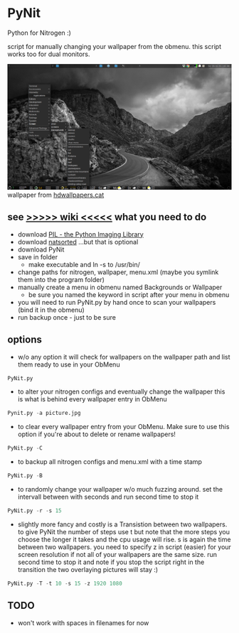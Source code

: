 PyNit
======================
Python for Nitrogen :)

script for manually changing your wallpaper from the obmenu. this script works
too for dual monitors.

![image](https://raw.githubusercontent.com/frodo4fingers/PyNit/master/PyNit.png)
wallpaper from [hdwallpapers.cat](https://hdwallpapers.cat/winding_valley_road_b_w_black_and_white_hd-wallpaper-1666507/)

**see [>>>>> wiki <<<<<](https://github.com/frodo4fingers/PyNit/wiki)**
what you need to do
----------------------
- download [PIL - the Python Imaging Library](https://github.com/python-pillow/Pillow)
- download [natsorted](https://pypi.python.org/pypi/natsort) ...but that is optional
- download PyNit
- save in folder
    + make executable and ln -s to /usr/bin/
- change paths for nitrogen, wallpaper, menu.xml (maybe you symlink them into the program folder)
- manually create a menu in obmenu named Backgrounds or Wallpaper
    + be sure you named the keyword in script after your menu in obmenu
- you will need to run PyNit.py by hand once to scan your wallpapers (bind it in the obmenu)
- run backup once - just to be sure


options
----------------------
+ w/o any option it will check for wallpapers on the wallpaper path and list them ready to use in your ObMenu
```python
PyNit.py
```

+ to alter your nitrogen configs and eventually change the wallpaper this is what is behind every wallpaper entry in ObMenu
```python
Pynit.py -a picture.jpg
```

+ to clear every wallpaper entry from your ObMenu. Make sure to use this option if you're about to delete or rename wallpapers!
```python
PyNit.py -C
```

+ to backup all nitrogen configs and menu.xml with a time stamp
```python
PyNit.py -B
```

+ to randomly change your wallpaper w/o much fuzzing around. set the intervall between with seconds and run second time to stop it
```python
PyNit.py -r -s 15
```

+ slightly more fancy and costly is a Transistion between two wallpapers. to give PyNit the number of steps use t but note that the more steps you choose the longer it takes and the cpu usage will rise. s is again the time between two wallpapers. you need to specify z in script (easier) for your screen resolution if not all of your wallpapers are the same size. run second time to stop it and note if you stop the script right in the transition the two overlaying pictures will stay :)
```python
PyNit.py -T -t 10 -s 15 -z 1920 1080
```

TODO
----------------------
- won't work with spaces in filenames for now
